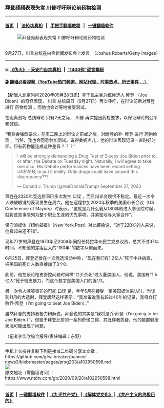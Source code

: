 ### 拜登频频表现失常 川普呼吁辩论前药物检测
------------------------

#### [首页](https://github.com/gfw-breaker/banned-news3/blob/master/README.md) &nbsp;&nbsp;|&nbsp;&nbsp; [法轮功真相](https://github.com/begood0513/basic/blob/master/README.md)  &nbsp;&nbsp;|&nbsp;&nbsp; [手把手翻墙教程](https://github.com/gfw-breaker/guides/wiki)  &nbsp;&nbsp;|&nbsp;&nbsp; [一键翻墙软件](https://github.com/gfw-breaker/nogfw/blob/master/README.md)  



<div><div class="featured_image">
 <figure>
  <img alt="拜登频频表现失常 川普呼吁辩论前药物检测" src="https://i.ntdtv.com/assets/uploads/2020/09/095113eaab1e594b559556f2a720f2e0-800x450.jpg"/>
 </figure><br/>
 <span class="caption">
  9月27日，川普总统在白宫新闻发布会上发言。（Joshua Roberts/Getty Images）
 </span>
</div>
</div><hr/>

#### 💥 [《伪火》 - 天安门自焚真相 ](http://158.247.195.190:10000/videos/blog/weihuo.html)&nbsp; |&nbsp; [“1400例”谎言揭秘  ](http://158.247.195.190:10000/videos/blog/jiexi1400.html)

#### [ 🎬  翻墙必看视频（YouTube热门频道、网站代理、时事热点、历史事件 ...）](https://github.com/gfw-breaker/links/blob/master/banned.md)

<div><div class="post_content" itemprop="articleBody">
 <p>
  【新唐人北京时间2020年09月28日讯】鉴于民主党总统候选人
  <ok href="https://www.ntdtv.com/gb/拜登.htm">
   拜登
  </ok>
  （Joe Biden）的奇怪表现，
  <ok href="https://www.ntdtv.com/gb/川普.htm">
   川普
  </ok>
  总统周日（9月27日）再次呼吁，在辩论前后对拜登进行
  <ok href="https://www.ntdtv.com/gb/药物检测.htm">
   药物检测
  </ok>
  ，而他也会对等地接受测试。
 </p>
 <p>
  在距离首场
  <ok href="https://www.ntdtv.com/gb/总统辩论.htm">
   总统辩论
  </ok>
  只有2天之际，
  <ok href="https://www.ntdtv.com/gb/川普.htm">
   川普
  </ok>
  再次提出药检要求，以保证辩论的公平和诚信。
 </p>
 <p>
  “我将会强烈要求，在周二晚上的辩论之前或之后，对瞌睡的乔·
  <ok href="https://www.ntdtv.com/gb/拜登.htm">
   拜登
  </ok>
  进行
  <ok href="https://www.ntdtv.com/gb/药物检测.htm">
   药物检测
  </ok>
  。当然，我也会同意参加测试。说得委婉点儿，他的辩论表现记录一直时好时坏。只有药物能造成这种差异？？？”
 </p>
 <blockquote class="twitter-tweet">
  <p dir="ltr" lang="en">
   I will be strongly demanding a Drug Test of Sleepy Joe Biden prior to, or after, the Debate on Tuesday night. Naturally, I will agree to take one also. His Debate performances have been record setting UNEVEN, to put it mildly. Only drugs could have caused this discrepancy???
  </p>
  <p>
   — Donald J. Trump (@realDonaldTrump)
   <ok href="https://twitter.com/realDonaldTrump/status/1310211120922230784?ref_src=twsrc%5Etfw">
    September 27, 2020
   </ok>
  </p>
 </blockquote>
 <p>
  <script async="" charset="utf-8" src="https://platform.twitter.com/widgets.js">
  </script>
 </p>
 <p>
  <p>
   拜登在2020年竞选期间已多次发生
   <ok href="https://www.ntdtv.com/gb/口误.htm">
    口误
   </ok>
   ，而且辩论变现很不稳定。最近一次令人跌破眼镜的表现发生在周六，他在远程参加2020年秋季的美国市长会议（US Conference of Mayors）时表示，“这就是为什么我从180年前进入参议院时起，就将这些事情列为整个职业生涯的优先事项，并紧密地与大家合作”。
  </p>
  <p>
   保守派媒体《纽约邮报》（New York Post）对此揶揄说，“对于220岁的人来说，他看起来还不错”。
  </p>
  <p>
   现年77岁的拜登在1973年至2009年间担任特拉华州民主党参议员，总共不过37年时间，不知他的差距巨大的“180年”的数字从何而来。
  </p>
  <p>
   6月25日，拜登还曾在一次竞选活动中称，“现在我们有1.2亿人”死于中共病毒，把美国的死亡人数直接加了3个0。
  </p>
  <p>
   此前，他在谈论枪支管控问题时同样“口头杀死”过大量美国人，他说，美国有“1.5亿人”死于枪支暴力，而这个数字是美国人口的近1/2。
  </p>
  <p>
   另一次令人啼笑皆非的可能
   <ok href="https://www.ntdtv.com/gb/口误.htm">
    口误
   </ok>
   是，今年5月在接受一家美国媒体采访时，当谈到11月的大选时，拜登居然这样表示：“我准备说我有超过40年的记录，我将会打败乔·拜登（I’m going to beat Joe Biden）。”
  </p>
  <p>
   虽然拜登的支持者极力辩解说，拜登说的其实是“我将是乔·拜登（I’m going to be Joe Biden.）”，但鉴于拜登此前的一系列奇怪口误，其批评者质疑，他的脑部健康状况可能出现了问题。
  </p>
  <p>
   （记者李佳欣综合报导/责任编辑：东野）
  </p>
  <div class="single_ad">
  </div>
 </p>
</div>
</div>
<hr/>
手机上长按并复制下列链接或二维码分享本文章：<br/>
https://github.com/gfw-breaker/banned-news3/blob/master/pages/prog203/a102950598.md <br/>
<a href='https://github.com/gfw-breaker/banned-news3/blob/master/pages/prog203/a102950598.md'><img src='https://github.com/gfw-breaker/banned-news3/blob/master/pages/prog203/a102950598.md.png'/></a> <br/>
原文地址（需翻墙访问）：https://www.ntdtv.com/gb/2020/09/28/a102950598.html


------------------------
#### [首页](https://github.com/gfw-breaker/banned-news3/blob/master/README.md) &nbsp;|&nbsp; [一键翻墙软件](https://github.com/gfw-breaker/nogfw/blob/master/README.md) &nbsp;| [《九评共产党》](https://github.com/gfw-breaker/9ping.md/blob/master/README.md#九评之一评共产党是什么) | [《解体党文化》](https://github.com/gfw-breaker/jtdwh.md/blob/master/README.md) | [《共产主义的终极目的》](https://github.com/gfw-breaker/gczydzjmd.md/blob/master/README.md)


<img src='http://gfw-breaker.win/banned-news3/pages/prog203/a102950598.md' width='0px' height='0px'/>